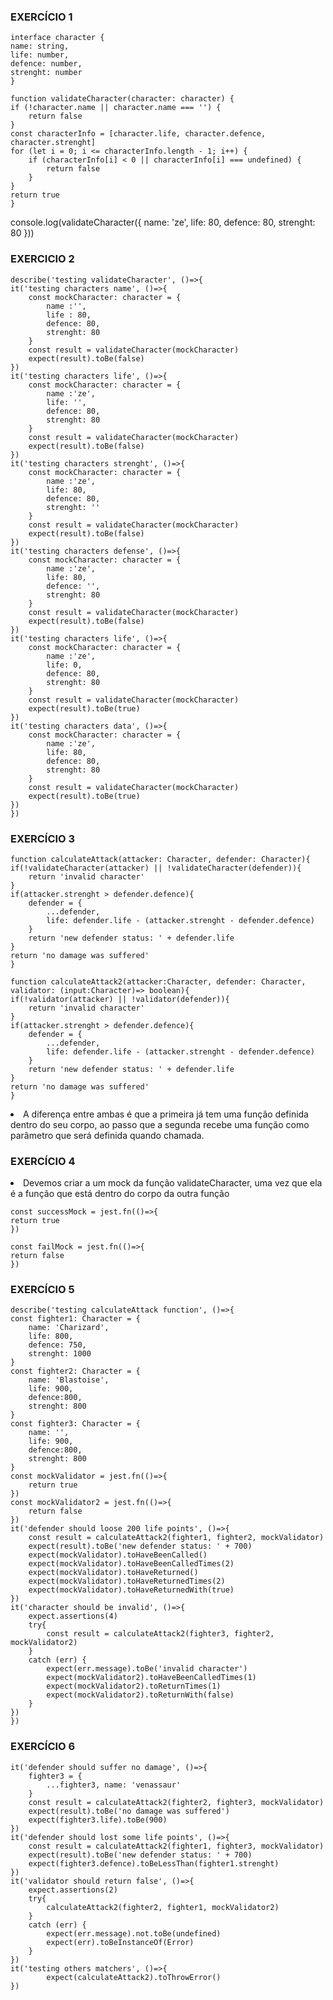 ### EXERCÍCIO 1

    interface character {  
    name: string,  
    life: number,  
    defence: number,  
    strenght: number  
    }  

    function validateCharacter(character: character) {  
    if (!character.name || character.name === '') {  
        return false  
    }  
    const characterInfo = [character.life, character.defence, character.strenght]  
    for (let i = 0; i <= characterInfo.length - 1; i++) {  
        if (characterInfo[i] < 0 || characterInfo[i] === undefined) {  
            return false  
        }  
    }  
    return true  
    }  
  
console.log(validateCharacter({ name: 'ze', life: 80, defence: 80, strenght: 80 }))  

### EXERCICIO 2

    describe('testing validateCharacter', ()=>{  
    it('testing characters name', ()=>{  
        const mockCharacter: character = {  
            name :'',  
            life : 80,  
            defence: 80,  
            strenght: 80    
        }  
        const result = validateCharacter(mockCharacter)  
        expect(result).toBe(false)  
    })  
    it('testing characters life', ()=>{  
        const mockCharacter: character = {  
            name :'ze',    
            life: '',  
            defence: 80,  
            strenght: 80  
        }  
        const result = validateCharacter(mockCharacter)  
        expect(result).toBe(false)  
    })  
    it('testing characters strenght', ()=>{  
        const mockCharacter: character = {  
            name :'ze',  
            life: 80,   
            defence: 80,  
            strenght: ''  
        }  
        const result = validateCharacter(mockCharacter)  
        expect(result).toBe(false)    
    })  
    it('testing characters defense', ()=>{   
        const mockCharacter: character = {  
            name :'ze',  
            life: 80,  
            defence: '',  
            strenght: 80  
        }  
        const result = validateCharacter(mockCharacter)  
        expect(result).toBe(false)  
    })  
    it('testing characters life', ()=>{  
        const mockCharacter: character = {  
            name :'ze',  
            life: 0,  
            defence: 80,  
            strenght: 80  
        }  
        const result = validateCharacter(mockCharacter)  
        expect(result).toBe(true)  
    })  
    it('testing characters data', ()=>{  
        const mockCharacter: character = {  
            name :'ze',   
            life: 80,  
            defence: 80,  
            strenght: 80   
        }  
        const result = validateCharacter(mockCharacter)  
        expect(result).toBe(true)  
    })  
    })  

### EXERCÍCIO 3

    function calculateAttack(attacker: Character, defender: Character){  
    if(!validateCharacter(attacker) || !validateCharacter(defender)){  
        return 'invalid character'  
    }  
    if(attacker.strenght > defender.defence){  
        defender = {  
            ...defender,  
            life: defender.life - (attacker.strenght - defender.defence)  
        }  
        return 'new defender status: ' + defender.life  
    }  
    return 'no damage was suffered'  
    }  
  
    function calculateAttack2(attacker:Character, defender: Character, validator: (input:Character)=> boolean){  
    if(!validator(attacker) || !validator(defender)){  
        return 'invalid character'  
    }  
    if(attacker.strenght > defender.defence){  
        defender = {  
            ...defender,  
            life: defender.life - (attacker.strenght - defender.defence)  
        }  
        return 'new defender status: ' + defender.life  
    }  
    return 'no damage was suffered'  
    }

<li>A diferença entre ambas é que a primeira já tem uma função definida dentro do seu corpo, ao passo que a segunda recebe uma função como parâmetro que será definida quando chamada.

### EXERCÍCIO 4

<li>Devemos criar a um mock da função validateCharacter, uma vez que ela é a função que está dentro do corpo da outra função

    const successMock = jest.fn(()=>{  
    return true  
    })  

    const failMock = jest.fn(()=>{  
    return false  
    })  

### EXERCÍCIO 5

    describe('testing calculateAttack function', ()=>{  
    const fighter1: Character = {  
        name: 'Charizard',  
        life: 800,  
        defence: 750,  
        strenght: 1000  
    }  
    const fighter2: Character = {  
        name: 'Blastoise',  
        life: 900,    
        defence:800,  
        strenght: 800  
    }  
    const fighter3: Character = {  
        name: '',  
        life: 900,  
        defence:800,  
        strenght: 800  
    }  
    const mockValidator = jest.fn(()=>{  
        return true  
    })  
    const mockValidator2 = jest.fn(()=>{   
        return false  
    })  
    it('defender should loose 200 life points', ()=>{  
        const result = calculateAttack2(fighter1, fighter2, mockValidator)  
        expect(result).toBe('new defender status: ' + 700)  
        expect(mockValidator).toHaveBeenCalled()  
        expect(mockValidator).toHaveBeenCalledTimes(2)  
        expect(mockValidator).toHaveReturned()  
        expect(mockValidator).toHaveReturnedTimes(2)  
        expect(mockValidator).toHaveReturnedWith(true)  
    })  
    it('character should be invalid', ()=>{   
        expect.assertions(4)   
        try{  
            const result = calculateAttack2(fighter3, fighter2, mockValidator2)  
        }  
        catch (err) {  
            expect(err.message).toBe('invalid character')  
            expect(mockValidator2).toHaveBeenCalledTimes(1)  
            expect(mockValidator2).toReturnTimes(1)  
            expect(mockValidator2).toReturnWith(false)  
        }  
    })  
    })  

### EXERCÍCIO 6

    it('defender should suffer no damage', ()=>{  
        fighter3 = {  
            ...fighter3, name: 'venassaur'  
        }  
        const result = calculateAttack2(fighter2, fighter3, mockValidator)  
        expect(result).toBe('no damage was suffered')  
        expect(fighter3.life).toBe(900)  
    })  
    it('defender should lost some life points', ()=>{  
        const result = calculateAttack2(fighter1, fighter3, mockValidator)  
        expect(result).toBe('new defender status: ' + 700)   
        expect(fighter3.defence).toBeLessThan(fighter1.strenght)   
    })  
    it('validator should return false', ()=>{  
        expect.assertions(2)  
        try{  
            calculateAttack2(fighter2, fighter1, mockValidator2)  
        }
        catch (err) {    
            expect(err.message).not.toBe(undefined)  
            expect(err).toBeInstanceOf(Error)  
        }   
    })  
    it('testing others matchers', ()=>{  
            expect(calculateAttack2).toThrowError()  
    })  